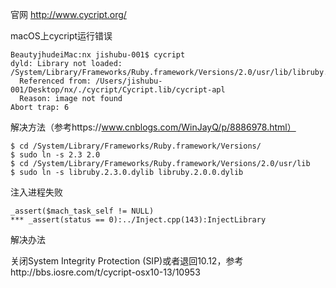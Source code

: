 
官网 http://www.cycript.org/

macOS上cycript运行错误
```
BeautyjhudeiMac:nx jishubu-001$ cycript
dyld: Library not loaded: /System/Library/Frameworks/Ruby.framework/Versions/2.0/usr/lib/libruby.2.0.0.dylib
  Referenced from: /Users/jishubu-001/Desktop/nx/./cycript/Cycript.lib/cycript-apl
  Reason: image not found
Abort trap: 6
```
解决方法（参考https://www.cnblogs.com/WinJayQ/p/8886978.html）
```
$ cd /System/Library/Frameworks/Ruby.framework/Versions/
$ sudo ln -s 2.3 2.0
$ cd /System/Library/Frameworks/Ruby.framework/Versions/2.0/usr/lib
$ sudo ln -s libruby.2.3.0.dylib libruby.2.0.0.dylib
```

注入进程失败
```
_assert($mach_task_self != NULL)
*** _assert(status == 0):../Inject.cpp(143):InjectLibrary
```
解决办法

关闭System Integrity Protection (SIP)或者退回10.12，参考http://bbs.iosre.com/t/cycript-osx10-13/10953
